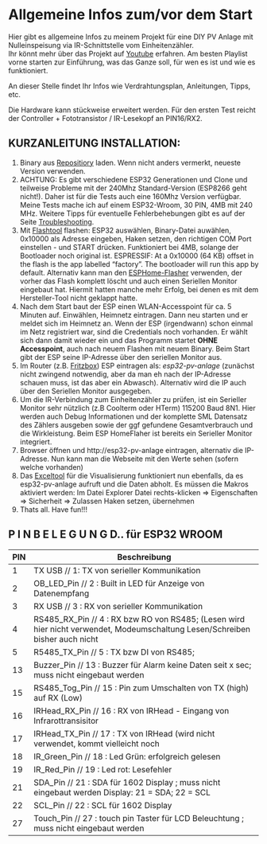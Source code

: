 # Allgemeine Infos zum/vor dem Start #
Hier gibt es allgemeine Infos zu meinem Projekt für eine DIY PV Anlage mit Nulleinspeisung via IR-Schnittstelle vom Einheitenzähler.  
Ihr könnt mehr über das Projekt auf [Youtube](https://www.youtube.com/watch?v=iOFwGEbs9Tw&list=PLFa5aG87q-WGfzpkVKIt8b8U_0DEjR42b) erfahren. Am besten Playlist vorne starten zur Einführung, was das Ganze soll, für wen es ist und wie es funktioniert.  

An dieser Stelle findet Ihr Infos wie Verdrahtungsplan, Anleitungen, Tipps, etc.  

Die Hardware kann stückweise erweitert werden. Für den ersten Test reicht der Controller + Fototransistor / IR-Lesekopf an PIN16/RX2.

## KURZANLEITUNG INSTALLATION: ##
1. Binary aus [Repositiory](https://github.com/IchBauPV/2.ESP32-PV-Controller-Binaries)  laden. Wenn nicht anders vermerkt, neueste Version verwenden.  
2. ACHTUNG: Es gibt verschiedene ESP32 Generationen und Clone und teilweise Probleme mit der 240Mhz Standard-Version (ESP8266 geht nicht!). Daher ist für die Tests auch eine 160Mhz Version verfügbar. Meine Tests mache ich auf einem ESP32-Wroom, 30 PIN, 4MB mit 240 MHz. Weitere Tipps für eventuelle Fehlerbehebungen gibt es auf der Seite [Troubleshooting](https://github.com/IchBauPV/2.ESP32-PV-Controller-Binaries/blob/main/Troubleshooting.md).
4. Mit [Flashtool](https://www.espressif.com/en/support/download/other-tools?keys=&field_type_tid%5B%5D=13) flashen: ESP32 auswählen, Binary-Datei auwählen, 0x10000 als Adresse eingeben, Haken setzen, den richtigen COM Port einstellen - und START drücken. Funktioniert bei 4MB, solange der Bootloader noch original ist. ESPRESSIF: At a 0x10000 (64 KB) offset in the flash is the app labelled “factory”. The bootloader will run this app by default. 
Alternativ kann man den [ESPHome-Flasher](https://github.com/esphome/esphome-flasher/releases/download/1.4.0/ESPHome-Flasher-1.4.0-Windows-x64.exe) verwenden, der vorher das Flash komplett löscht und auch einen Seriellen Monitor eingebaut hat. Hiermit hatten manche mehr Erfolg, bei denen es mit dem Hersteller-Tool nicht geklappt hatte.   
6. Nach dem Start baut der ESP einen WLAN-Accesspoint für ca. 5 Minuten auf. Einwählen, Heimnetz eintragen. Dann neu starten und er meldet sich im Heimnetz an.   Wenn der ESP (irgendwann) schon einmal im Netz registriert war, sind die Credentials noch vorhanden. Er wählt sich dann damit wieder ein und das Programm startet **OHNE Accesspoint**, auch nach neuem Flashen mit neuem Binary.  Beim Start gibt der ESP seine IP-Adresse über den seriellen Monitor aus.
7. Im Router (z.B. [Fritzbox](https://github.com/IchBauPV/1.Infos-zu-Beginn/blob/main/Einstellung-Fritzbox.md)) ESP eintragen als: *esp32-pv-anlage* (zunächst nicht zwingend notwendig, aber da man eh nach der IP-Adresse schauen muss, ist das aber ein Abwasch). Alternativ wird die IP auch über den Seriellen Monitor ausgegeben.  
8. Um die IR-Verbindung zum Einheitenzähler zu prüfen, ist ein Serieller Monitor sehr nützlich (z.B Coolterm oder HTerm) 115200 Baud 8N1. Hier werden auch Debug Informationen und der komplette SML Datensatz des Zählers ausgeben sowie der ggf gefundene Gesamtverbrauch und die Wirkleistung. Beim ESP HomeFlaher ist bereits ein Serieller Monitor integriert.  
9. Browser öffnen und http://esp32-pv-anlage eintragen, alternativ die IP-Adresse. Nun kann man die Webseite mit den Werte sehen (sofern welche vorhanden)
10. Das [Exceltool](https://github.com/IchBauPV/3.Zusatzsoftware) für die Visualisierung funktioniert nun ebenfalls, da es esp32-pv-anlage aufruft und die Daten abholt.  Es müssen die Makros aktiviert werden: Im Datei Explorer Datei rechts-klicken => Eigenschaften => Sicherheit => Zulassen Haken setzen, übernehmen
11. Thats all. Have fun!!!


## P I N B E L E G U N G  D..   für ESP32 WROOM  ##
|PIN|Beschreibung|
|------|------|
| 1 |TX  USB                  //  1: TX von serieller Kommunikation |
| 2 |OB_LED_Pin               //  2 : Built in LED für Anzeige von Datenempfang  |
| 3 |RX USB                   //  3 : RX von serieller Kommunikation 
| 4 |RS485_RX_Pin             //  4 : RX bzw RO von RS485; (Lesen wird hier nicht verwendet, Modeumschaltung Lesen/Schreiben bisher auch nicht  |
| 5 |R5485_TX_Pin             //  5 : TX bzw DI von  RS485;  |
| 13| Buzzer_Pin              // 13 : Buzzer für Alarm keine Daten seit x sec; muss nicht eingebaut werden  |
| 15| RS485_Tog_Pin           // 15 : Pin zum Umschalten von TX (high) auf RX (Low)  |
| 16| IRHead_RX_Pin           // 16 : RX von IRHead - Eingang von Infrarottransisitor |
| 17| IRHead_TX_Pin           // 17 : TX von IRHead (wird nicht verwendet, kommt vielleicht noch  |
| 18| IR_Green_Pin            // 18 : Led Grün: erfolgreich gelesen  |
| 19| IR_Red_Pin              // 19 : Led rot: Lesefehler  |
| 21| SDA_Pin                 // 21 : SDA für 1602 Display   ; muss nicht eingebaut werden    Display:  21 = SDA; 22 = SCL  |
| 22| SCL_Pin                 // 22 : SCL für 1602 Display  |
| 27| Touch_Pin               // 27 : touch pin Taster für LCD Beleuchtung  ; muss nicht eingebaut werden  |
